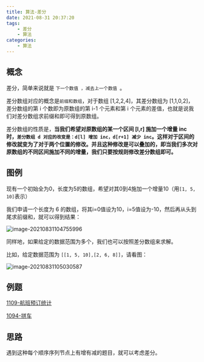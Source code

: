 ```yaml
---
title: 算法-差分
date: 2021-08-31 20:37:20
tags:
    - 差分
    - 算法
categories:
	- 算法
---
```


## 概念

差分，简单来说就是 `下一个数值 ，减去上一个数值 `。

差分数组对应的概念是`前缀和数组`，对于数组 [1,2,2,4]，其差分数组为 [1,1,0,2]，差分数组的第 i 个数即为原数组的第 i-1 个元素和第 i 个元素的差值，也就是说我们对差分数组求前缀和即可得到原数组。

差分数组的性质是，**当我们希望对原数组的某一个区间 [l,r] 施加一个增量 inc 时，`差分数组 d 对应的改变是：d[l] 增加 inc，d[r+1] 减少 inc`。这样对于区间的修改就变为了对于两个位置的修改。并且这种修改是可以叠加的，即当我们多次对原数组的不同区间施加不同的增量，我们只要按规则修改差分数组即可。**

<!-- more -->

## 图例

现有一个初始全为0，长度为5的数组，希望对其0到4施加一个增量10（用`[1, 5, 10]`表示）

我们申请一个长度为 6 的数组，将其i=0值设为10，i=5值设为-10，然后再从头到尾求前缀和，就可以得到结果：

![image-20210831104755996](https://ww1.sinaimg.cn/large/001XqbP0gy1gu09wjv3v4j60dw053mxp02.jpg)

同样地，如果给定的数据范围为多个，我们也可以按照差分数组来求解。

比如，给定数据范围为 `[[1, 5, 10],[2, 6, 8]]`，请看图：

![image-20210831105030587](https://ww1.sinaimg.cn/large/001XqbP0ly1gu09xaw258j60f804tmxs02.jpg)

## 例题

[1109-航班预订统计](https://leetcode-cn.com/problems/corporate-flight-bookings/)

[1094-拼车](https://leetcode-cn.com/problems/car-pooling/)

## 思路

遇到这种每个顺序序列节点上有增有减的题目，就可以考虑差分。
